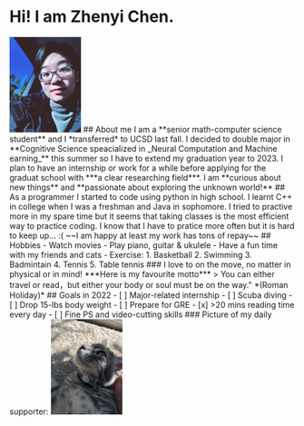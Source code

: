# Hi! I am Zhenyi Chen.
<img src="https://github.com/JennyNo007/CSE110_CZY_project/blob/main/IMG_7710%202.JPG" width=25% height=25%>
## About me
  I am a **senior math-computer science student** and I *transferred* to UCSD last fall. I decided to double major in **Cognitive Science speacialized in _Neural Computation and Machine earning_** this summer so I have to extend my graduation year to 2023. I plan to have an internship or work for a while before applying for the graduat school with ***a clear researching field***. I am **curious about new things** and **passionate about exploring the unknown world!**
## As a programmer
 I started to code using python in high school. I learnt C++ in college when I was a freshman and Java in sophomore. I tried to practive more in my spare time but it seems that taking classes is the most efficient way to practice coding. I know that I have to pratice more often but it is hard to keep up... :( ~~I am happy at least my work has tons of repay~~
## Hobbies
- Watch movies
- Play piano, guitar & ukulele
- Have a fun time with my friends and cats
- Exercise:
   1. Basketball
   2. Swimming
   3. Badmintain
   4. Tennis
   5. Table tennis
### I love to on the move, no matter in physical or in mind! 
***Here is my favourite motto***
> You can either travel or read，but either your body or soul must be on the way." *(Roman Holiday)*
## Goals in 2022
- [ ] Major-related internship
- [ ] Scuba diving
- [ ] Drop 15-lbs body weight
- [ ] Prepare for GRE
- [x] >20 mins reading time every day
- [ ] Fine PS and video-cutting skills
### Picture of my daily supporter:
<img src="https://github.com/JennyNo007/CSE110_CZY_project/blob/main/IMG_3770_2_(1).jpg" width=25% height=25%>